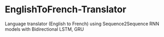 # EnglishToFrench-Translator
Language translator (English to French) using Sequence2Sequence RNN models with Bidirectional LSTM, GRU
